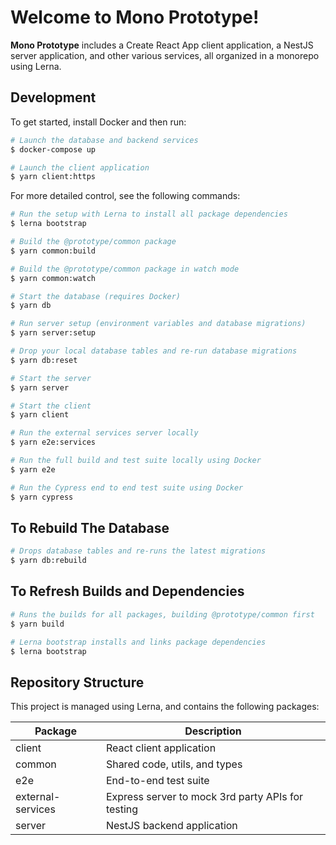 # Welcome to **Mono Prototype**!

**Mono Prototype** includes a Create React App client application, a NestJS server application, and other various services, all organized in a monorepo using Lerna.

## Development

To get started, install Docker and then run:

```bash
# Launch the database and backend services
$ docker-compose up

# Launch the client application
$ yarn client:https
```

For more detailed control, see the following commands:

```bash
# Run the setup with Lerna to install all package dependencies
$ lerna bootstrap

# Build the @prototype/common package
$ yarn common:build

# Build the @prototype/common package in watch mode
$ yarn common:watch

# Start the database (requires Docker)
$ yarn db

# Run server setup (environment variables and database migrations)
$ yarn server:setup

# Drop your local database tables and re-run database migrations
$ yarn db:reset

# Start the server
$ yarn server

# Start the client
$ yarn client

# Run the external services server locally
$ yarn e2e:services

# Run the full build and test suite locally using Docker
$ yarn e2e

# Run the Cypress end to end test suite using Docker
$ yarn cypress
```

## To Rebuild The Database

```bash
# Drops database tables and re-runs the latest migrations
$ yarn db:rebuild
```

## To Refresh Builds and Dependencies

```bash
# Runs the builds for all packages, building @prototype/common first
$ yarn build

# Lerna bootstrap installs and links package dependencies
$ lerna bootstrap
```

## Repository Structure

This project is managed using Lerna, and contains the following packages:

| Package           | Description                                       |
| ----------------- | ------------------------------------------------- |
| client            | React client application                          |
| common            | Shared code, utils, and types                     |
| e2e               | End-to-end test suite                             |
| external-services | Express server to mock 3rd party APIs for testing |
| server            | NestJS backend application                        |

